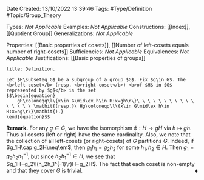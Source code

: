 <div class="topSpace"></div>

Date Created: 13/10/2022 13:39:46
Tags: #Type/Definition #Topic/Group_Theory

Types: <i>Not Applicable</i>
Examples: <i>Not Applicable</i>
Constructions: [[Index]], [[Quotient Group]]
Generalizations: <i>Not Applicable</i>

Properties: [[Basic properties of cosets]], [[Number of left-cosets equals number of right-cosets]]
Sufficiencies: <i>Not Applicable</i>
Equivalences: <i>Not Applicable</i>
Justifications: [[Basic properties of groups]]

``` ad-Definition
title: Definition.

Let $H\subseteq G$ be a subgroup of a group $G$. Fix $g\in G$. The <b>left-coset</b> (resp. <b>right-coset</b>) <b>of $H$ in $G$ represented by $g$</b> is the set
$$\begin{equation}
    gH\coloneqq\l\{x\in G\mid\ex h\in H:x=gh\r\}\ \ \ \ \ \ \ \ \ \ \ \ \ \ \ \ \mathit{(resp.}\ Hg\coloneqq\l\{x\in G\mid\ex h\in H:x=hg\r\}\mathit{).}
\end{equation}$$

```

<b>Remark.</b> For any $g\in G$, we have the isomorphism $\phi:H\to gH$ via $h\mapsto gh$. Thus all cosets (left or right) have the same cardinality. Also, we note that the collection of all left-cosets (or right-cosets) of $G$ partitions $G$. Indeed, if $g_1H\cap g_2H\neq\em$, then $g_1h_1=g_2h_2$ for some $h_1,h_2\in H$. Then $g_1=g_2h_2h_1^{-1}$, but since $h_2h_1^{-1}\in H$, we see that $g_1H=g_2\l(h_2h_1^{-1}\r)H=g_2H$. The fact that each coset is non-empty and that they cover $G$ is trivial.<span style="float:right;">$\blacklozenge$</span>
